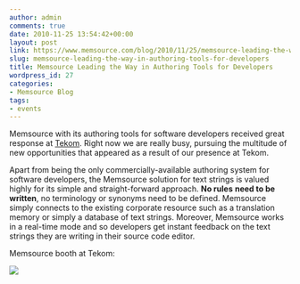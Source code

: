 ```yaml
---
author: admin
comments: true
date: 2010-11-25 13:54:42+00:00
layout: post
link: https://www.memsource.com/blog/2010/11/25/memsource-leading-the-way-in-authoring-tools-for-developers/
slug: memsource-leading-the-way-in-authoring-tools-for-developers
title: Memsource Leading the Way in Authoring Tools for Developers
wordpress_id: 27
categories:
- Memsource Blog
tags:
- events
---
```




Memsource with its authoring tools for software developers received great response at [Tekom](/blog/visit-us-at-tekom-booth-411/). Right now we are really busy, pursuing the multitude of new opportunities that appeared as a result of our presence at Tekom.

<!-- more -->

Apart from being the only commercially-available authoring system for software developers, the Memsource solution for text strings is valued highly for its simple and straight-forward approach. **No rules** **need to be written**, no terminology or synonyms need to be defined. Memsource simply connects to the existing corporate resource such as a translation memory or simply a database of text strings. Moreover, Memsource works in a real-time mode and so developers get instant feedback on the text strings they are writing in their source code editor.

Memsource booth at Tekom:

[![](/wp-content/uploads/2010/11/MemSource-Tekom-Booth-2010-300x225.jpg)](/wp-content/uploads/2010/11/MemSource-Tekom-Booth-2010.jpg)


